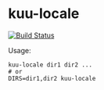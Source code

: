 # kuu-locale

[![Build Status](https://travis-ci.org/kuuland/locale_cli.svg?branch=master)](https://travis-ci.org/kuuland/locale_cli)

Usage: 

```shell script
kuu-locale dir1 dir2 ...
# or 
DIRS=dir1,dir2 kuu-locale
```